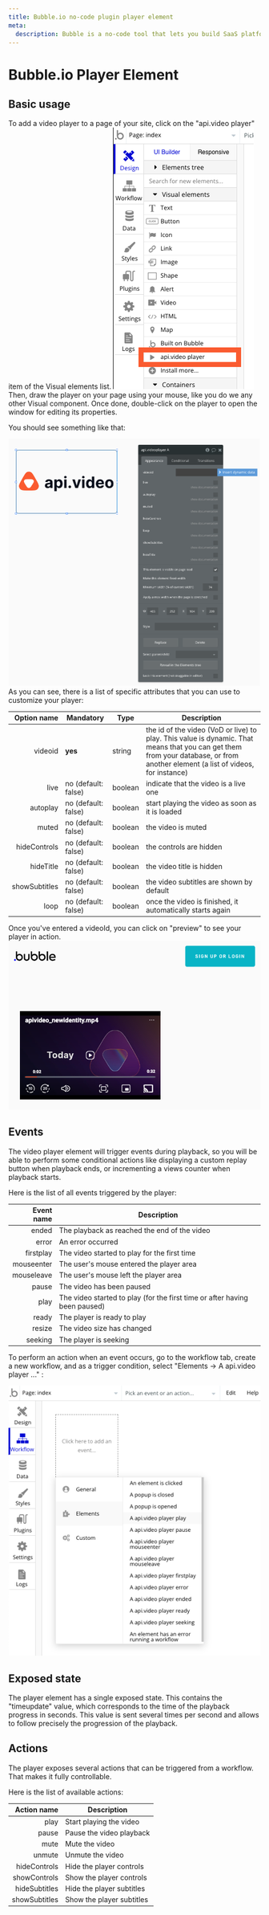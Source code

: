 ```yaml
---
title: Bubble.io no-code plugin player element
meta: 
  description: Bubble is a no-code tool that lets you build SaaS platforms, marketplaces and CRMs without code. You use the player element to set up video players on your site.
---
```


# Bubble.io Player Element

## Basic usage

To add a video player to a page of your site, click on the "api.video player" item of the Visual elements list.
![Adding the api.video player element](/_assets/bubbleio_4.png)
Then, draw the player on your page using your mouse, like you do we any other Visual component. Once done, double-click on the player to open the window for editing its properties. 

You should see something like that:

![Editing the properties of the api.video player element](/_assets/bubbleio_5.png)
As you can see, there is a list of specific attributes that you can use to customize your player:


|   Option name | Mandatory             | Type    | Description                                                                                                  |
| ------------: | --------------------- | ------- | ------------------------------------------------------------------------------------------------------------ |
|            videoid | **yes**               | string  | the id of the video (VoD or live) to play. This value is dynamic. That means that you can get them from your database, or from another element (a list of videos, for instance)                                                                                         |
|          live | no (default: false)   | boolean | indicate that the video is a live one                                                                        |
|      autoplay | no (default: false)   | boolean | start playing the video as soon as it is loaded                                                              |
|         muted | no (default: false)   | boolean | the video is muted                                                                                           |
|  hideControls | no (default: false)   | boolean | the controls are hidden                                                                                      |
|     hideTitle | no (default: false)   | boolean | the video title is hidden                                                                                    |
| showSubtitles | no (default: false)   | boolean | the video subtitles are shown by default                                                                     |
|          loop | no (default: false)   | boolean | once the video is finished, it automatically starts again                                                     |

Once you've entered a videoId, you can click on "preview" to see your player in action. 
![Previewing the api.video player element](/_assets/bubbleio_6.png)

## Events

The video player element will trigger events during playback, so you will be able to perform some conditional actions like displaying a custom replay button when playback ends, or incrementing a views counter when playback starts.

Here is the list of all events triggered by the player:

|       Event name | Description                                                   |
| ---------------: | ------------------------------------------------------------  |
|            ended | The playback as reached the end of the video                |
|            error | An error occurred                                              |
|        firstplay | The video started to play for the first time                  |
|       mouseenter | The user's mouse entered the player area                      |
|       mouseleave | The user's mouse left the player area                       |
|            pause | The video has been paused                                     |
|             play | The video started to play (for the first time or after having been paused)  |
|            ready | The player is ready to play                                   |
|           resize | The video size has changed                                    |
|          seeking | The player is seeking                                         |

To perform an action when an event occurs, go to the workflow tab, create a new workflow, and as a trigger condition, select "Elements -> A api.video player ..." : 

![Defining an event and a trigger condition](/_assets/bubbleio_7.png)

## Exposed state

The player element has a single exposed state. This contains the "timeupdate" value, which corresponds to the time of the playback progress in seconds. This value is sent several times per second and allows to follow precisely the progression of the playback.

## Actions

The player exposes several actions that can be triggered from a workflow. That makes it fully controllable. 

Here is the list of available actions:

|       Action name | Description                                                   |
| ---------------: | ------------------------------------------------------------  |
| play | Start playing the video |
| pause | Pause the video playback |
| mute | Mute the video |
| unmute | Unmute the video |
| hideControls | Hide the player controls |
| showControls | Show the player controls |
| hideSubtitles | Hide the player subtitles |
| showSubtitles | Show the player subtitles |
